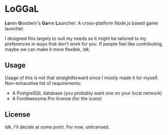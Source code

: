 # LoGGaL
**Lo**ren **G**oodwin's **Ga**me **L**auncher: A cross-platform Node.js based game launcher.

I designed this largely to suit my needs so it might be tailored to my preferences in ways that don't work for you. If people feel like contributing, maybe we can make it more flexible, idk.

## Usage
Usage of this is not that straightforward since I mostly made it for myself. Non-exhaustive list of requirements:

- A PostgreSQL database (you probably want one on your local network)
- A FontAwesome Pro license (for the icons)

## License
Idk, I'll decide at some point. For now, unlicensed.